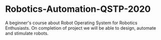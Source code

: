 # Robotics-Automation-QSTP-2020
A beginner's course about Robot Operating System for Robotics Enthusiasts. On completion of project we will be able to design, automate and stimulate robots.
